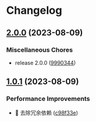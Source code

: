 # Changelog

## [2.0.0](https://github.com/viarotel-org/vite-uniapp-template/compare/v1.0.1...v2.0.0) (2023-08-09)


### Miscellaneous Chores

* release 2.0.0 ([9990344](https://github.com/viarotel-org/vite-uniapp-template/commit/9990344751ab75dc77d2a1d7b00873b02148e656))

## [1.0.1](https://github.com/viarotel-org/vite-uniapp-template/compare/v1.0.0...v1.0.1) (2023-08-09)


### Performance Improvements

* 📝 去除冗余依赖 ([c98f33e](https://github.com/viarotel-org/vite-uniapp-template/commit/c98f33ef7e897640fa0b08fd1fda9dc9d5ed61e1))
